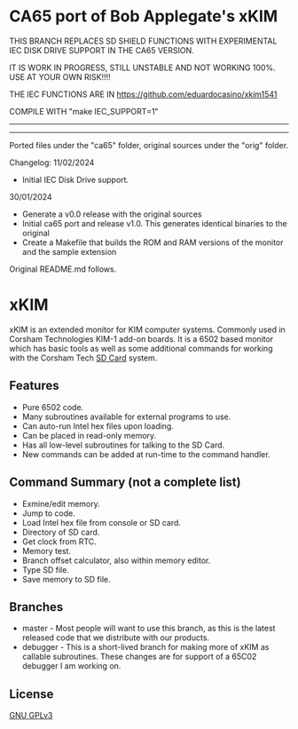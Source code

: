 # CA65 port of Bob Applegate's xKIM

THIS BRANCH REPLACES SD SHIELD FUNCTIONS WITH EXPERIMENTAL IEC DISK DRIVE SUPPORT IN THE CA65 VERSION.

IT IS WORK IN PROGRESS, STILL UNSTABLE AND NOT WORKING 100%. USE AT YOUR OWN RISK!!!!

THE IEC FUNCTIONS ARE IN https://github.com/eduardocasino/xkim1541 

COMPILE WITH "make IEC_SUPPORT=1"

---
---
Ported files under the "ca65" folder, original sources under the "orig" folder.

Changelog:
11/02/2024

* Initial IEC Disk Drive support.

30/01/2024

* Generate a v0.0 release with the original sources
* Initial ca65 port and release v1.0. This generates identical binaries to the original
* Create a Makefile that builds the ROM and RAM versions of the monitor and the sample extension

Original README.md follows.

# xKIM

xKIM is an extended monitor for KIM computer systems.  Commonly used in Corsham Technologies KIM-1 add-on boards.
It is a 6502 based monitor which has basic tools as well as some additional commands for working
with the Corsham Tech [SD Card](https://www.corshamtech.com/product/sd-card-system/) system.

## Features
* Pure 6502 code.
* Many subroutines available for external programs to use.
* Can auto-run Intel hex files upon loading.
* Can be placed in read-only memory.
* Has all low-level subroutines for talking to the SD Card.
* New commands can be added at run-time to the command handler.

## Command Summary (not a complete list)
* Exmine/edit memory.
* Jump to code.
* Load Intel hex file from console or SD card.
* Directory of SD card.
* Get clock from RTC.
* Memory test.
* Branch offset calculator, also within memory editor.
* Type SD file.
* Save memory to SD file.

## Branches
* master - Most people will want to use this branch, as this is the latest released code that we distribute with our products.  
* debugger - This is a short-lived branch for making more of xKIM as callable subroutines.  These changes are for support of a 65C02 debugger I am working on.

## License
[GNU GPLv3](https://choosealicense.com/licenses/gpl-3.0/)
